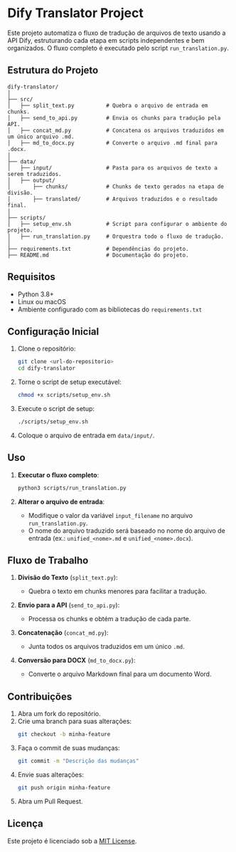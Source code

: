 # Dify Translator Project

Este projeto automatiza o fluxo de tradução de arquivos de texto usando a API Dify, estruturando cada etapa em scripts independentes e bem organizados. O fluxo completo é executado pelo script `run_translation.py`.

## Estrutura do Projeto

```plaintext
dify-translator/
│
├── src/
│   ├── split_text.py          # Quebra o arquivo de entrada em chunks.
│   ├── send_to_api.py         # Envia os chunks para tradução pela API.
│   ├── concat_md.py           # Concatena os arquivos traduzidos em um único arquivo .md.
│   ├── md_to_docx.py          # Converte o arquivo .md final para .docx.
│
├── data/
│   ├── input/                 # Pasta para os arquivos de texto a serem traduzidos.
│   ├── output/
│       ├── chunks/            # Chunks de texto gerados na etapa de divisão.
│       ├── translated/        # Arquivos traduzidos e o resultado final.
│
├── scripts/
│   ├── setup_env.sh           # Script para configurar o ambiente do projeto.
│   ├── run_translation.py     # Orquestra todo o fluxo de tradução.
│
├── requirements.txt           # Dependências do projeto.
├── README.md                  # Documentação do projeto.
```

## Requisitos

- Python 3.8+
- Linux ou macOS
- Ambiente configurado com as bibliotecas do `requirements.txt`

## Configuração Inicial

1. Clone o repositório:
   ```bash
   git clone <url-do-repositorio>
   cd dify-translator
   ```

2. Torne o script de setup executável:
   ```bash
   chmod +x scripts/setup_env.sh
   ```

3. Execute o script de setup:
   ```bash
   ./scripts/setup_env.sh
   ```

4. Coloque o arquivo de entrada em `data/input/`.

## Uso

1. **Executar o fluxo completo**:
   ```bash
   python3 scripts/run_translation.py
   ```

2. **Alterar o arquivo de entrada**:
   - Modifique o valor da variável `input_filename` no arquivo `run_translation.py`.
   - O nome do arquivo traduzido será baseado no nome do arquivo de entrada (ex.: `unified_<nome>.md` e `unified_<nome>.docx`).

## Fluxo de Trabalho

1. **Divisão do Texto** (`split_text.py`):
   - Quebra o texto em chunks menores para facilitar a tradução.

2. **Envio para a API** (`send_to_api.py`):
   - Processa os chunks e obtém a tradução de cada parte.

3. **Concatenação** (`concat_md.py`):
   - Junta todos os arquivos traduzidos em um único `.md`.

4. **Conversão para DOCX** (`md_to_docx.py`):
   - Converte o arquivo Markdown final para um documento Word.

## Contribuições

1. Abra um fork do repositório.
2. Crie uma branch para suas alterações:
   ```bash
   git checkout -b minha-feature
   ```
3. Faça o commit de suas mudanças:
   ```bash
   git commit -m "Descrição das mudanças"
   ```
4. Envie suas alterações:
   ```bash
   git push origin minha-feature
   ```
5. Abra um Pull Request.

## Licença

Este projeto é licenciado sob a [MIT License](LICENSE).
